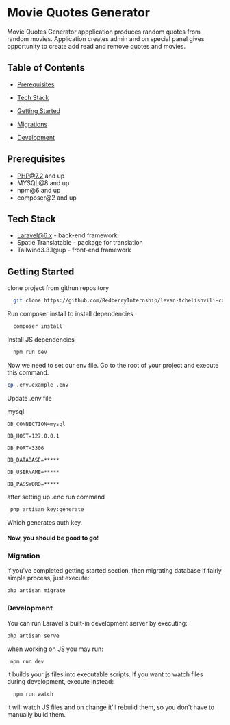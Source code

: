 
# Movie Quotes Generator

Movie Quotes Generator appplication produces random quotes from random movies. Application creates admin and on special panel gives opportunity to create add read and remove quotes and movies.



## Table of Contents

- [Prerequisites](#prerequisites)

- [Tech Stack](#tech-stack)

- [Getting Started](#getting-started)

- [Migrations](#migration)

- [Development](#development)

## Prerequisites
- PHP@7.2 and up
- MYSQL@8 and up
- npm@6 and up
- composer@2 and up

## Tech Stack
- Laravel@6.x - back-end framework
- Spatie Translatable - package for translation
- Tailwind3.3.1@up - front-end framework

## Getting Started

clone project from githun repository

```bash
  git clone https://github.com/RedberryInternship/levan-tchelishvili-coronatime
```
Run composer install to install dependencies
```bash
  composer install
```
Install JS dependencies
```bash
  npm run dev
```

Now we need to set our env file. Go to the root of your project and execute this command.
```bash
cp .env.example .env
```
Update .env file



mysql

`DB_CONNECTION=mysql`

`DB_HOST=127.0.0.1`

`DB_PORT=3306`

`DB_DATABASE=*****`

`DB_USERNAME=*****`

`DB_PASSWORD=*****`

after setting up .enc run command 

```bash
 php artisan key:generate
```
Which generates auth key.

#### Now, you should be good to go!

### Migration
if you've completed getting started section, then migrating database if fairly simple process, just execute:

```bash
php artisan migrate
```

### Development
You can run Laravel's built-in development server by executing:

```bash
php artisan serve
```
when working on JS you may run:

 ```bash
  npm run dev
  ```
it builds your js files into executable scripts. If you want to watch files during development, execute instead:
```bash
  npm run watch
```
it will watch JS files and on change it'll rebuild them, so you don't have to manually build them.
